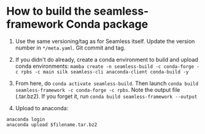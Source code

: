 How to build the seamless-framework Conda package
=================================================

1. Use the same versioning/tag as for Seamless itself. Update the version number in `*/meta.yaml`. Git commit and tag. 

2. If you didn't do already, create a conda environment to build and upload conda environments: `mamba create -n seamless-build -c conda-forge -c rpbs -c main silk seamless-cli anaconda-client conda-build -y`

3. From here, do `conda activate seamless-build`. Then launch `conda build seamless-framework -c conda-forge -c rpbs`. Note the output file (.tar.bz2).
If you forget it, run `conda build seamless-framework --output`

3. Upload to anaconda:
```
anaconda login
anaconda upload $filename.tar.bz2
```
